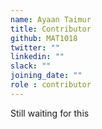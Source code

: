 ```yaml
---
name: Ayaan Taimur
title: Contributor
github: MAT1018
twitter: ""
linkedin: ""
slack: ""
joining_date: ""
role : contributor
---
```


Still waiting for this
